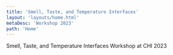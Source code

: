 ```yaml
---
title: 'Smell, Taste, and Temperature Interfaces'
layout: 'layouts/home.html'
metaDesc: 'Workshop 2023'
path: 'Home'
---
```


Smell, Taste, and Temperature Interfaces Workshop at CHI 2023
